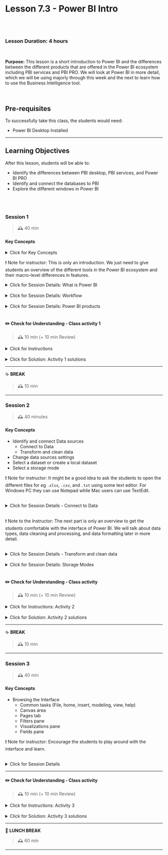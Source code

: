 # Lesson 7.3 - Power BI Intro

<br><br>

### Lesson Duration: 4 hours

<br>

**Purpose:** This lesson is a short introduction to Power BI and the differences between the different products that are offered in the Power BI ecosystem including PBI services and PBI PRO. We will look at Power BI in more detail, which we will be using majorly through this week and the next to learn how to use the Business Intelligence tool.

<br>

## Pre-requisites

To successfully take this class, the students would need:

- Power BI Desktop Installed

---

## Learning Objectives

After this lesson, students will be able to:

- Identify the differences between PBI desktop, PBI services, and Power BI PRO
- Identify and connect the databases to PBI
- Explore the different windows in Power BI

<br><br>

### Session 1

> 🕰️ 40 min

#### Key Concepts

<details>
<summary> Click for Key Concepts </summary>
    
- What is Power BI 
    - Concept
    - Collection PBI 
    - PBI and your role 
    - The workflow in PBI 
- PBI products ( brief description of each one) 
    - Desktop 
    - Pro
    - Premium 
    - Mobile 
    - Embedded 
- What is PBI desktop
    - Common uses for PBI
- What is PBI Service 
    - Concept
- Comparing the Power BI desktop and PBI services:
    Diagram of comparison 
    - Main features in Power BI 
    - Main features in Power BI services
- Power BI connections 
    Get data from (description): 
    - File
    - Database
    - Power Platform 
    - Azure
    - Online services
    - Other 
     
</details>

:exclamation: Note for instructor: This is only an introduction. We just need to give students an overview of the different tools in the Power BI ecosystem and their macro-level differences in features.

<details>
<summary> Click for Session Details: What is Power BI</summary>

- What is Power BI

  - **_Concept_**
    Microsoft’s Power BI is a cloud-based, business analytics service for analyzing and visualizing data.
    Power BI gives you a platform to be productive and creative with reports and analytics. Churning out useful information from the data and creating visual reports is a multi-step process, let me brief you about the steps

  - **_Collection PBI_**
    Power BI is a collection of software services, apps, and connectors that work together to help you create, share, and consume business insights in the way that serves you and your business most effectively. The Microsoft Power BI service ([app.powerbi.com](app.powerbi.com)), sometimes referred to as Power BI online, is the SaaS (Software as a Service) part of Power BI. In the Power BI service, dashboards help you keep a finger on the pulse of your business. Dashboards display tiles, which you can select to open reports for exploring further.
    Dashboards and reports connect to datasets that bring all of the relevant data together in one place.

  - **_PBI and your role: Four roles are available:_**

    - _Viewer_: This role provides read-only access to workspace items. Read access does provide report/dashboard consumers the ability to not only view but also interact with visuals. Interaction does not mean changing a visual. Also, note that users in this view do not require a Pro License to view reports if the workspace is in Premium mode. Without Premium content, a Pro License is required. (see this tip for some details on license details (Power BI: What I wish I knew when I started?).

    - _Contributor_: This role can access and interact with reports and dashboards. Additionally, this role can create, edit, copy, and delete items in a workspace, publish reports, schedule refreshes, and modify gateways.

    - _Member_: This role can access and interact with reports and dashboards. Additionally, this role can create, edit, copy, and delete items in a workspace, publish reports, schedule refreshes, and modify gateways. Finally, members of this role can also feature dashboards on the service, share items, allow others to re-share items, publish or republish, and APP. This role is also able to add other users to the viewer or contributor role.

    - _Admin_: This role can do all the functions above plus add and remove all users including other Admins.

</details>
    
<br>
    
<details>
<summary> Click for Session Details: Workflow </summary>
    
**Workflow in PBI**: Below is a diagram that shows the analysis workflow in Power BI

<br>
    
![Image](https://education-team-2020.s3.eu-west-1.amazonaws.com/power-bi/week-1/day2_2.png)

<br>

- **Get Data**: We have two types of sources where you can get data from:
  One is, you can get data from your local sources that means Excel, text files, CSV, SQL on-premises, etc. This is essential all the data that you have at your disposal locally stored in your machine

  Then you can get data from online sources and Power BI both the Desktop and Service offers you a few connectors to do that.

- **Clean data**: Remember GIGO (Garbage IN, Garbage OUT)?
  This essentially means that if you use bad data for analysis, then you will get bad results as well. When we download data from a source, there are usually many inconsistencies with the data. The data is never 100% clean. There we must perform a bunch of operations to improve the quality of the data. Some of them include remove unnecessary columns, add columns (feature extraction) using existing columns, remove products, products that you have to change names. There is a very powerful tool in Power BI to help you do that and it is **Power Query**

- **Model the data**: This includes connecting the right pieces of information together and putting all the right data together for analysis. This is usually done using join operations such as joining tables, joining columns. You also conduct `vlookups` just to make a big table with all the necessary information needed for conducting Business Intelligence and then start analyzing data.

- **Visualize your data**:
  Visualize it and then share it. You have different kinds of charts such as line charts, bar charts, column charts, and map charts. There are also matrices, pivot tables. In power BI there are many kinds of visualizations but if for any reason the visualization that you want is not there, you can go to the office marketplace and try to find the visualization there.
  Some developers develop more visualizations for Power BI and most of them are free, but there are some premium visualizations also, which are paid. If you still don’t find your visualization you can still create your own, we will talk about it on Power BI for developers.

- **Share the data, report**:
  We can publish it to the cloud and share it both publicly or internally with your colleagues, your friends, your partners, and/or on the web.
  We also have the possibility to embed the report somewhere else so we don’t have to use Power BI dot-com. You can just take our report and put it in your app or on a platform or a website.

</details>

<br>

<details>
<summary> Click for Session Details: Power BI products </summary>

- PBI products

  - Desktop

    Power BI Desktop is a free application that you can install on your local computer. The application lets you connect to, transform, and visualize your data. With Power BI Desktop, you can connect to multiple different sources of data, and combine them (often called modeling) into a data model. This data model lets you build visuals, and collections of visuals you can share as reports, with other people inside your organization. Most users who work on business intelligence projects use Power BI Desktop to create reports, and then use the Power BI service to share their reports with others. This is the general process followed by analysts in the industry.

  - Pro

    Power BI Pro is the full version of Power BI, complete with the ability to use Power BI for both building dashboards and reports and unlimited viewing, sharing, and consumption of your created reports (and reports shared by others) - the latter not possible with Power BI Desktop.

    Power BI Pro’s differences against Power BI Desktop:

        - Ability to embed Power BI visuals into apps (PowerApps, SharePoint, Teams, etc)
        - Native integration with other Microsoft solutions (Azure Data Services)
        - Share datasets, dashboards, and reports with other Power BI Pro users
        - Can create App Workspaces and peer-to-peer sharing

  - Premium

    Power BI Premium is the most expensive tier of Power BI currently available and very distinct from the other two versions available on the market. On top of the features and functionality standard to all versions of the service, users of Power BI Premium get: - Increased data capacity limits and maximum performance - Access to one API surface - Ability to embed Power BI visuals into apps (PowerApps, SharePoint, Teams, etc) - Larger storage sizes for extended deployments - Geo distribution, higher refresh rates, isolation, pin to memory, read-only replicas

  - Power BI Report Server

    Power BI Report Server is an on-premises server that lets your business build your BI initiatives on local hardware, and publish and share both Power BI reports and traditional paginated reports created with SQL Server Reporting Services from within your organization’s firewall.
    This option is included with Power BI Premium and suits businesses who want to build their reporting infrastructure on-premises, apply their own governance and policies, and have an investment in a cloud-ready data analytics solution that will seamlessly scale with a future move to the cloud. Power BI Report Server also lets you use the same number of virtual cores provisioned in the cloud on-premises, without the need to split the capacity.

  - Mobile

    By default, all of Power BI’s versions - Desktop, Pro, and Premium - are mobile responsive.
    There are also native smartphone and tablet Power BI Mobile applications for Android, iOS, and Windows devices. These apps act as a complimentary service to view your reports on the go.

  - Embedded

    Power BI Embedded is intended to simplify how ISVs (independent software vendors)and developers use Power BI capabilities with embedded analytics. Power BI Embedded simplifies Power BI capabilities by helping you to quickly add stunning visuals, reports, and dashboards to your apps.

  <br>

![Image](https://education-team-2020.s3.eu-west-1.amazonaws.com/power-bi/week-1/day2_1.png)

</details>

<br>

#### :pencil2: Check for Understanding - Class activity 1

> 🕰️ 10 min (+ 10 min Review)

<details>
  <summary> Click for Instructions  </summary>

Answer the following questions:

1. Which of the following is not a building block of Power BI?
   - Visualizations
   - Datasets
   - Reports
   - Dashboards
   - Tiles
   - None of the above
2. Components of Power BI include Power Query, Power Pivot, Power View, Power Map, and Power Q&A. What are these components. Do your research and read about them. Discuss the components in class

Refer to the link for help: [Components of Power BI by Intellipaat](https://intellipaat.com/blog/tutorial/power-bi-tutorial/components-of-power-bi/)

</details>

<br>

<details>
  <summary>Click for Solution: Activity 1 solutions</summary>

1. Which of the following is not a building block of Power BI? _A: None of the above_

   - Visualizations: Visualization is a chart, graph, or similar visual representation of data.
   - Datasets: A dataset is the group of data used to create a visualization, such as a column of sales figures. Datasets can be combined and filtered from different sources using built-in connectors.
   - Reports: A report is a group of visualizations on one or more pages; for example, charts, graphs, and maps can be combined to create a report.
   - Dashboards: A dashboard lets you share a one-page visualization with others, who can then interact with your dashboard.
   - Tiles: A tile is a visualization on your dashboard or in your report. As the creator, you can move tiles around.

2. Components of Power BI include Power Query, Power Pivot, Power View, Power Map, and Power Q&A. What are these components. Do your research and read about them. Discuss the components in class.

<br>

### Components of Power BI

<br>

- Power Query: Power Query is the data transformation and mash up the engine. It enables you to discover, connect, combine, and refine data sources to meet your analysis need. It can be downloaded as an add-in for Excel or can be used as part of the Power BI Desktop.

- Power Pivot: Power Pivot is a data modeling technique that lets you create data models, establish relationships, and create calculations. It uses Data Analysis Expression (DAX) language to model simple and complex data.

- Power View: Power View is a technology that is available in Excel, Sharepoint, SQL Server, and Power BI. It lets you create interactive charts, graphs, maps, and other visuals that bring your data to life. It can connect to data sources and filter data for each data visualization element or the entire report.

- Power Map: Microsoft's Power Map for Excel and Power BI is a 3-D data visualization tool that lets you map your data and plot more than a million rows of data visually on Bing maps in 3-D format from an Excel table or Data Model in Excel. Power Map works with Bing maps to get the best visualization based on latitude, longitude, or country, state, city, and street address information.

- Power Q&A: The Q&A feature in Power BI lets you explore your data in your own words. It is the fastest way to get an answer from your data using natural language. An example could be what was the total sales last year? Once you've built your data model and deployed that into the Power BI website, then you can ask questions and get answers quickly.

</details>

---

:coffee: **BREAK**

> 🕰️ 10 min

---

### Session 2

> 🕰️ 40 minutes

#### Key Concepts

- Identify and connect Data sources
  - Connect to Data
  - Transform and clean data
- Change data sources settings
- Select a dataset or create a local dataset
- Select a storage mode

:exclamation: Note for instructor: It might be a good idea to ask the students to open the different files for eg `.xlsx`, `.csv`, and `.txt` using some text editor. For Windows PC they can use Notepad while Mac users can use TextEdit.

<br>

<details>
<summary> Click for Session Details - Connect to Data </summary>

- Identify and connect Data sources

  - Connect to Data
    In this quickstart, you will connect to data using Power BI Desktop, which is the first step in building data models and creating reports.
    With Power BI Desktop, you can connect to many different types of data. These sources include basic data sources, such as `.xlsx`, `.csv`, `txt` etc. You can also connect to online services that contain all sorts of data, such as Salesforce, Microsoft Dynamics, Azure Blob Storage, and many more.

    Follow the tutorial or close the dialog to start with a blank canvas. The canvas is where you create visuals and reports from your data.

  <br>
    
    1. To connect to data, from the Home ribbon select Get data.

  </br>

![Image](https://education-team-2020.s3.eu-west-1.amazonaws.com/power-bi/week-1/day2_3.png)

<br>
    
    2. The Get Data window appears. You can choose from the many different data sources to which Power BI Desktop can connect.

</br>

![Image](https://education-team-2020.s3.eu-west-1.amazonaws.com/power-bi/week-1/day2_4.png)

<br>

    3. Since this data source is an Excel file, select Excel from the Get Data window, then select the Connect button.
    Power BI prompts you to provide the location of the Excel file to which to connect. The downloaded file is called "Financial Sample". Select that file, and then select Open.

</br>

![Image](https://education-team-2020.s3.eu-west-1.amazonaws.com/power-bi/week-1/day2_5.png)

<br>

    4. Power BI Desktop then loads the workbook and reads its contents, and shows you the available data in the file using the Navigator window. In that window, you can choose which data you would like to load into Power BI Desktop. Select the tables by marking the checkboxes beside each table you want to import. Import both available tables.

</br>

![Image](https://education-team-2020.s3.eu-west-1.amazonaws.com/power-bi/week-1/day2_6.png)

<br>
    5. Once you've made your selections select Load to import the data into Power BI Desktop
    Once you've loaded the tables, the Fields pane shows you the data. You can expand each table by selecting the arrow beside its name. In the following image, the financials table is expanded, showing each of its fields.
</br>

![Image](https://education-team-2020.s3.eu-west-1.amazonaws.com/power-bi/week-1/day2_7.png)

</details>

<br>

:exclamation: Note to the Instructor: The next part is only an overview to get the students comfortable with the interface of Power BI. We will talk about data types, data cleaning and processing, and data formatting later in more detail.

<br>

<details>
<summary> Click for Session Details - Transform and clean data  </summary>

- **Data cleansing and transformation**
  Data cleansing is the process of removing and detecting inaccurate records from a recordset. It is used to alter data in a given storage resource to make sure that it is accurate and correct. Transformation is a process of filtering out unusable records of the database in the Power BI desktop. The data which is not useful to make a report and analysis, this type of data should be cleaned from our database.

- **Why use data cleansing and transformation?**
  When any data is in the incorrect format and gets some error while creating a visual report then we need to clean the data and transform it so that we can remove incorrect records from the dataset. When we import two or more dataset in Power BI then we need to manage relationships between two or more tables and due to a cleaning issue, this is not done. Then we get some different problems. Now in this situation, we follow the process of data cleansing and data transformation which resolve the issue using power query and save again to the imported file. Because it can solve the issue and establish the relation easily.

Go to the Home Ribbon and click on edit queries.

<br>

![Image](https://education-team-2020.s3.eu-west-1.amazonaws.com/power-bi/week-1/day2_8.png)

<br>

After that open the edit window on the Power Bi desktop. We can select any one file in one-time power BI to edit the query. When you move to the editor then you can perform many tasks using the editor window function.

<br>

![Image](https://education-team-2020.s3.eu-west-1.amazonaws.com/power-bi/week-1/day2_9.png)

<br>

When you open the edit window for any table in Power BI then you can perform many operations if you need to change the data type of any column.
Then right-click on the column name and get the data type list of a column. We can change the data type from it.

<br>

![Image](https://education-team-2020.s3.eu-west-1.amazonaws.com/power-bi/week-1/day2_10.png)

<br>

From this step, we can change the data type of any column of the table. Using Power query editor you can perform the following steps on the table:

- You can merge columns using merge query.
- You can add the column from Add column tab.
- You can import new data using a new source according to requirement.
- You can also edit a new dataset using the enter data table.
- Create parameter and edit parameters from manage parameters.
- You can give the reference, delete and duplicate from the manage tab.
- You can choose the column and remove the column.
- You can keep the row and remove the row.
- You can split the column into two parts.
- You can replace value.
- You can create an append new query.
- You can transpose, revert and count rows.
- You can change the format also.
- You can make a connection to the R script using Run R Script.
- You can use condition formatting on data.
- If you get a new requirement and need to create code in Power BI You can write code in advanced editors.
- You can manage query dependencies from the database.
- You can set the setting of the editor according to requirements.
- You can refresh and load the report using properties in the query editor.

</details>

<br>

<details>
  <summary> Click for Session Details: Storage Modes </summary>

- Select a storage mode
  In Microsoft Power BI Desktop, you can specify the storage mode of a table. The storage mode lets you control whether the Power BI Desktop caches table data in memory for reports. Setting the storage mode provides many advantages. You can set the storage mode for each table individually in your model. This action provides the following benefits:

- Query performance: As users interact with visuals in Power BI reports, Data Analysis Expressions (DAX) queries are submitted to the dataset. Caching data into memory by properly setting the storage mode can boost the query performance and interactivity of your reports.

- Large datasets: Tables that aren't cached don't consume memory for caching purposes. You can enable interactive analysis over large datasets that are too large or expensive to completely cache into memory. You can choose which tables are worth catching, and which aren't.

- Data refresh optimization: You don't need to refresh tables that aren't cached. You can reduce refresh times by caching only the data that's necessary to meet your service level agreements and your business requirements.

- Near-real time requirements: Tables with near-real-time requirements might benefit from not being cached, to reduce data latency.

- Writeback: Writeback enables business users to explore what-if scenarios by changing cell values. Custom applications can apply changes to the data source. Tables that aren't cached can display changes immediately, which allows instant analysis of the effects

As mentioned before, the Storage mode property is a property that you can set on each table in your model and controls how Power BI caches the table data. To set the Storage mode property (or view its current setting), first select the table whose properties you want to view or set:

<br>

![Image](https://education-team-2020.s3.eu-west-1.amazonaws.com/power-bi/week-1/day2_11.1.png)

<br>

In the Properties pane, expand the Advanced section, and expand the Storage mode drop-down.

</br>

![Image](https://education-team-2020.s3.eu-west-1.amazonaws.com/power-bi/week-1/day2_11.2.png)

<br>

You set the Storage mode property to one of these three values:

- Import: Imported tables with this setting are cached. Queries submitted to the Power BI dataset that return data from Import tables can be fulfilled only from cached data.

- DirectQuery: Tables with this setting aren't cached. Queries that you submit to the Power BI dataset—for example, DAX queries—and that return data from DirectQuery tables can be fulfilled only by executing on-demand queries to the data source. Queries that you submit to the data source use the query language for that data source, for example, SQL.

- Dual: Tables with this setting can act as either cached or not cached, depending on the context of the query that's submitted to the Power BI dataset. In some cases, you fulfill queries from cached data. In other cases, you fulfill queries by executing an on-demand query to the data source.

Changing the Storage mode of a table to Import is an irreversible operation. Once set, this property can't later be changed to either DirectQuery or Dual.

</details>

<br>

#### :pencil2: Check for Understanding - Class activity

> 🕰️ 10 min (+ 10 min Review)

<details>
  <summary> Click for Instructions: Activity 2 </summary>

1. Which of the following are data sources that can be used in Power BI?

   - Excel
   - Csv
   - Power BI datasets
   - web
   - SQL Server
   - all of the above

2. What can be some of the possible consequences of using the data that is not clean? You can also refer to it as dirty data, inconsistent data, or poor quality data. Think about cases for eg. missing values in the dataset, data with outliers, text information that is not standardized, etc.

Refer to the following links for reference:

- [Most common types of dirty data and how to clean them](https://www.ringlead.com/blog/the-7-most-common-types-of-dirty-data-and-how-to-clean-them/)
- [What is dirty data](https://towardsdatascience.com/what-is-dirty-data-d96abbdf254e)

</details>

<br>

<details>
  <summary>Click for Solution: Activity 2 solutions</summary>

1. What of the following are data sources used in Power BI?

   - all of the above

2. Discuss the link [https://www.ringlead.com/blog/the-7-most-common-types-of-dirty-data-and-how-to-clean-them/](https://www.ringlead.com/blog/the-7-most-common-types-of-dirty-data-and-how-to-clean-them/)

   Cases include:

   - Duplicate values
   - Outdated data
   - Typos
   - Outliers
   - Date time format incorrect
   - Too many missing pieces of information
   - Skewness in the data (more related to Data Science)

</details>

---

:coffee: **BREAK**

> 🕰️ 10 min

---

### Session 3

> 🕰️ 40 min

#### Key Concepts

- Browsing the Interface
  - Common tasks (File, home, insert, modeling, view, help)
  - Canvas area
  - Pages tab
  - Filters pane
  - Visualizations pane
  - Fields pane

:exclamation: Note for instructor: Encourage the students to play around with the interface and learn.

<br>

<details>
<summary> Click for Session Details </summary>

In the Power BI Desktop Report view, you can build visualizations and reports. The Report view has six main areas:

:exclamation: Note to the Instructor: Please note that the Tables in the field section are "Best States for Sunglasses" and "State Codes" but we are not using those tables right now. We are using data from "financial_sample.xlsx". The screenshot below is only for explanatory purposes.

:exclamation: Note to the Instructor: You can continue using the same example as you have used in the previous session.

<br>

![Image](https://education-team-2020.s3.eu-west-1.amazonaws.com/power-bi/week-1/day2_12.png)

1. The ribbon at the top, which displays common tasks associated with reports and visualizations.
2. The canvas area in the middle, where visualizations are created and arranged.
3. The pages tab area at the bottom, which lets you select or add report pages.
4. The Filters pane, where you can filter data visualizations.
5. The Visualizations pane, where you can add, change, or customize visualizations, and apply drill-through.
6. The Fields pane, which shows the available fields in your queries. You can drag these fields onto the canvas, the Filters pane, or the Visualizations pane to create or modify visualizations.

You can expand and collapse the Filters, Visualizations, and Fields panes by selecting the arrows at the tops of the panes. Collapsing the panes provides more space on the canvas to build cool visualizations.

:exclamation: Note to the Instructor: Please note that the Tables in the field section are "Best States for Sunglasses" and "State Codes" but we are not using those tables right now. We are using data from "financial_sample.xlsx". The screenshot below is only for explanatory purposes.

<br>

![Image](https://education-team-2020.s3.eu-west-1.amazonaws.com/power-bi/week-1/day2_13.png)

<br>

To create a simple visualization, just select any field in the fields list, or drag the field from the Fields list onto the canvas. For example, drag the Country field from the "Financials" table onto the canvas, and see what happens.

<br>

![Image](https://education-team-2020.s3.eu-west-1.amazonaws.com/power-bi/week-1/day2_14.png)

<br>

Look at that! Power BI Desktop recognized the names of the countries from the Country field. It contained geolocation data and automatically created a map-based visualization. The Visualizations pane shows information about the visualization and lets you modify it.

<br>

![Image](https://education-team-2020.s3.eu-west-1.amazonaws.com/power-bi/week-1/day2_15.png)

<br>

The icons show the type of visualization created. You can change the type of a selected visualization by selecting a different icon, or create a new visualization by selecting an icon with no existing visualization selected.
The Fields option in the Visualization pane lets you drag data fields to Legend and other field wells in the pane.
The Format option lets you apply formatting and other controls to visualizations.
The options available in the Fields and Format areas depend on the type of visualization and data you have.
You can show different visualizations on different report pages. To add a new page, select the + symbol next to the existing pages on the pages bar, or select Insert > New Page in the Home tab of the ribbon. To rename a page, double-click the page name in the pages bar, or right-click it and select Rename Page, and then type the new name. To go to a different page of the report, select the page from the pages bar.

<br>

![Image](https://education-team-2020.s3.eu-west-1.amazonaws.com/power-bi/week-1/day2_16.png)

<br>

Share your work. There are a few ways to share your work. You can distribute the report `.pbix` file like any other file, you can upload the `.pbix` file from the Power BI service, or you can publish directly from Power BI Desktop to the Power BI service. You must have a Power BI account to be able to publish or upload reports to the Power BI service.

To publish to the Power BI service from Power BI Desktop, from the Home tab of the ribbon, select Publish.

<br>

![Image](https://education-team-2020.s3.eu-west-1.amazonaws.com/power-bi/week-1/day2_16.1.png)

<br>

</details>

---

#### :pencil2: Check for Understanding - Class activity

> 🕰️ 10 min (+ 10 min Review)

<details>
  <summary> Click for Instructions: Activity 3 </summary>

1. What is a Power BI report view and what is it used for?
2. Pick any 5 visualization types available in Power BI and describe what they are and how and when are they used (for what kind of data and to conduct what kind of analysis)
   For eg., a scatter plot is used to check the relationship between two variables ie., how a change in one variable impacts the other. Pie charts are used for understanding percentage shares between things.
   Do your own research and discuss.

</details>

<br>

<details>
  <summary>Click for Solution: Activity 3 solutions</summary>

1. What is a Power BI report view, and what is it used for?

   Power BI Desktop includes a Report view, where you can create any number of report pages with visualizations. Report view in Power BI Desktop provides a design experience to create, move visualizations around, copy and paste, merge, and so on. You can work with your queries and model your data to make sure your data supports the best insights in your reports. You can then save your Power BI Desktop file wherever you like, whether it's your local drive or to the cloud.

2. Reference: [https://blog.hubspot.com/marketing/types-of-graphs-for-data-visualization](https://blog.hubspot.com/marketing/types-of-graphs-for-data-visualization)

</details>

---

:sandwich: **LUNCH BREAK**

> 🕰️ 60 min

---
